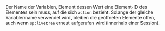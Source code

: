 Der Name der Variablen, Element dessen Wert eine Element-ID des Elementes sein
muss, auf die sich `action` bezieht. Solange der gleiche Variablenname
verwendet wird, bleiben die geöffneten Elemente offen, auch wenn `sp:livetree`
erneut aufgerufen wird (innerhalb einer Session).